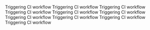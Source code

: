 Triggering CI workflow
Triggering CI workflow
Triggering CI workflow
Triggering CI workflow
Triggering CI workflow
Triggering CI workflow
Triggering CI workflow
Triggering CI workflow
Triggering CI workflow
Triggering CI workflow
